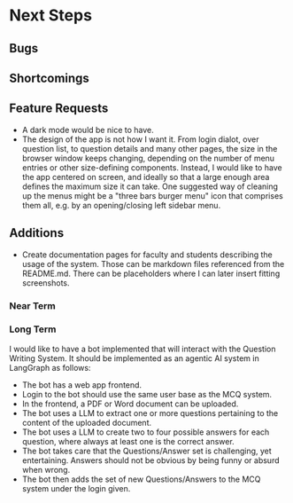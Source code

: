 # Next Steps

## Bugs

## Shortcomings

## Feature Requests

- A dark mode would be nice to have.
- The design of the app is not how I want it. From login dialot, over question list, to question details and many other pages, the size in the browser window keeps changing, depending on the number of menu entries or other size-defining components. Instead, I would like to have the app centered on screen, and ideally so that a large enough area defines the maximum size it can take. One suggested way of cleaning up the menus might be a "three bars burger menu" icon that comprises them all, e.g. by an opening/closing left sidebar menu.

## Additions

- Create documentation pages for faculty and students describing the usage of the system. Those can be markdown files referenced from the README.md. There can be placeholders where I can later insert fitting screenshots.

### Near Term

### Long Term

I would like to have a bot implemented that will interact with the Question Writing System. It should be implemented as an agentic AI system in LangGraph as follows:

- The bot has a web app frontend.
- Login to the bot should use the same user base as the MCQ system.
- In the frontend, a PDF or Word document can be uploaded.
- The bot uses a LLM to extract one or more questions pertaining to the content of the uploaded document.
- The bot uses a LLM to create two to four possible answers for each question, where always at least one is the correct answer.
- The bot takes care that the Questions/Answer set is challenging, yet entertaining. Answers should not be obvious by being funny or absurd when wrong.
- The bot then adds the set of new Questions/Answers to the MCQ system under the login given.
